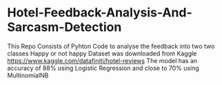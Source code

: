 # Hotel-Feedback-Analysis-And-Sarcasm-Detection
This Repo Consists of Pyhton Code to analyse the feedback into two two classes Happy or not happy
Dataset was downloaded from Kaggle https://www.kaggle.com/datafiniti/hotel-reviews 
The model has an accuracy of 88% using Logistic Regression and close to 70% using MultinomialNB
